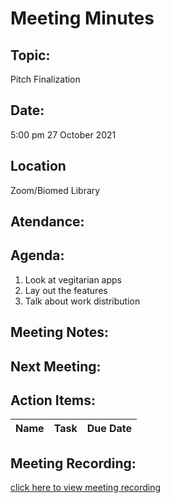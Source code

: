 # Meeting Minutes</h1>

## Topic: 
Pitch Finalization

## Date:
5:00 pm
27 October 2021 

## Location
Zoom/Biomed Library

## Atendance:

##  Agenda:
1. Look at vegitarian apps 
2. Lay out the features
3. Talk about work distribution 

##  Meeting Notes: 

## Next Meeting:

## Action Items:

|Name| Task                        | Due Date |
|-----|----------------------------------------------|-------------------|


## Meeting Recording:
[click here to view meeting recording]()
